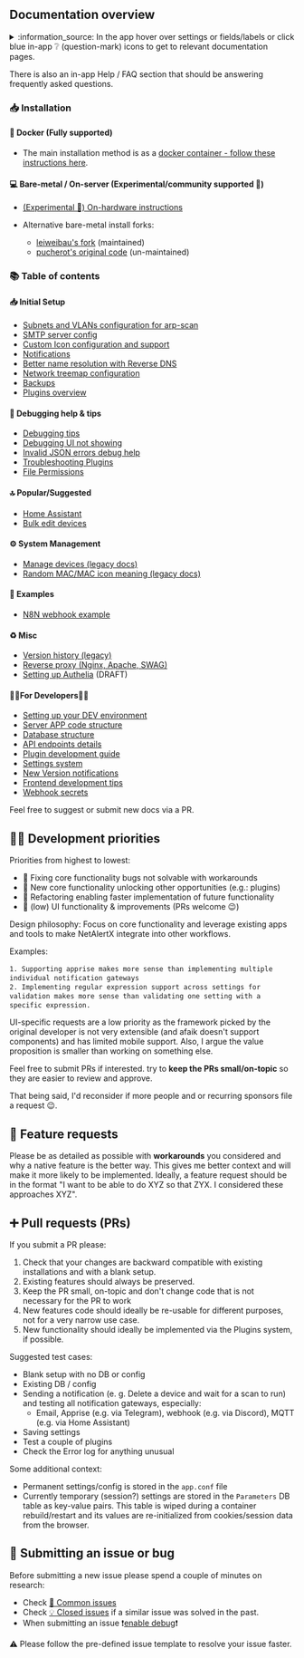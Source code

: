 ## Documentation overview

<details>
  <summary>:information_source: In the app hover over settings or fields/labels or click blue in-app ❔ (question-mark) icons to get to relevant documentation pages.</summary>

  ![In-app help](/docs/img/GENERAL/in-app-help.png)

</details>

There is also an in-app Help / FAQ section that should be answering frequently asked questions.

### 📥 Installation

#### 🐳 Docker (Fully supported)

- The main installation method is as a [docker container - follow these instructions here](https://github.com/jokob-sk/NetAlertX/blob/main/dockerfiles/README.md). 

#### 💻 Bare-metal / On-server (Experimental/community supported 🧪)

- [(Experimental 🧪) On-hardware instructions](https://github.com/jokob-sk/NetAlertX/blob/main/docs/HW_INSTALL.md) 

- Alternative bare-metal install forks: 
  - [leiweibau's fork](https://github.com/leiweibau/Pi.Alert/) (maintained)
  - [pucherot's original code](https://github.com/pucherot/Pi.Alert/) (un-maintained)

### 📚 Table of contents

#### 📥 Initial Setup

- [Subnets and VLANs configuration for arp-scan](/docs/SUBNETS.md)
- [SMTP server config](/docs/SMTP.md)
- [Custom Icon configuration and support](/docs/ICONS.md)
- [Notifications](/docs/NOTIFICATIONS.md)
- [Better name resolution with Reverse DNS](/docs/REVERSE_DNS.md)
- [Network treemap configuration](/docs/NETWORK_TREE.md)
- [Backups](/docs/BACKUPS.md)
- [Plugins overview](/front/plugins/README.md)

#### 🐛 Debugging help & tips

- [Debugging tips](/docs/DEBUG_TIPS.md)
- [Debugging UI not showing](/docs/WEB_UI_PORT_DEBUG.md)
- [Invalid JSON errors debug help](/docs/DEBUG_INVALID_JSON.md)
- [Troubleshooting Plugins](/docs/DEBUG_PLUGINS.md)
- [File Permissions](/docs/FILE_PERMISSIONS.md)

#### 🔝 Popular/Suggested

- [Home Assistant](/docs/HOME_ASSISTANT.md)
- [Bulk edit devices](/docs/DEVICES_BULK_EDITING.md)

#### ⚙ System Management

- [Manage devices (legacy docs)](/docs/DEVICE_MANAGEMENT.md)
- [Random MAC/MAC icon meaning (legacy docs)](/docs/RANDOM_MAC.md)


#### 🔎 Examples

- [N8N webhook example](/docs/WEBHOOK_N8N.md)

#### ♻ Misc

- [Version history (legacy)](/docs/VERSIONS_HISTORY.md)
- [Reverse proxy (Nginx, Apache, SWAG)](/docs/REVERSE_PROXY.md)
- [Setting up Authelia](/docs/AUTHELIA.md) (DRAFT)

#### 👩‍💻For Developers👨‍💻

- [Setting up your DEV environment](/docs/DEV_ENV_SETUP.md)
- [Server APP code structure](/server/README.md)
- [Database structure](/docs/DATABASE.md)
- [API endpoints details](/docs/API.md)
- [Plugin development guide](/docs/PLUGINS_DEV.md)
- [Settings system](/docs/SETTINGS_SYSTEM.md)
- [New Version notifications](/docs/VERSIONS.md)
- [Frontend development tips](/docs/FRONTEND_DEVELOPMENT.md)
- [Webhook secrets](/docs/WEBHOOK_SECRET.md)

Feel free to suggest or submit new docs via a PR. 

## 👨‍💻 Development priorities

Priorities from highest to lowest:

* 🔼 Fixing core functionality bugs not solvable with workarounds
* 🔵 New core functionality unlocking other opportunities (e.g.: plugins) 
* 🔵 Refactoring enabling faster implementation of future functionality 
* 🔽 (low) UI functionality & improvements (PRs welcome 😉)

Design philosophy: Focus on core functionality and leverage existing apps and tools to make NetAlertX integrate into other workflows. 

Examples: 

    1. Supporting apprise makes more sense than implementing multiple individual notification gateways
    2. Implementing regular expression support across settings for validation makes more sense than validating one setting with a specific expression. 

UI-specific requests are a low priority as the framework picked by the original developer is not very extensible (and afaik doesn't support components) and has limited mobile support. Also, I argue the value proposition is smaller than working on something else.

Feel free to submit PRs if interested. try to **keep the PRs small/on-topic** so they are easier to review and approve. 

That being said, I'd reconsider if more people and or recurring sponsors file a request 😉.

## 🙏 Feature requests

Please be as detailed as possible with **workarounds** you considered and why a native feature is the better way. This gives me better context and will make it more likely to be implemented. Ideally, a feature request should be in the format "I want to be able to do XYZ so that ZYX. I considered these approaches XYZ".

## ➕ Pull requests (PRs)

If you submit a PR please:

1. Check that your changes are backward compatible with existing installations and with a blank setup. 
2. Existing features should always be preserved. 
3. Keep the PR small, on-topic and don't change code that is not necessary for the PR to work
4. New features code should ideally be re-usable for different purposes, not for a very narrow use case.
5. New functionality should ideally be implemented via the Plugins system, if possible.

Suggested test cases:

- Blank setup with no DB or config
- Existing DB / config
- Sending a notification (e. g. Delete a device and wait for a scan to run) and testing all notification gateways, especially:
   - Email, Apprise (e.g. via Telegram), webhook (e.g. via Discord), MQTT (e.g. via Home Assistant)
- Saving settings
- Test a couple of plugins
- Check the Error log for anything unusual

Some additional context:

* Permanent settings/config is stored in the `app.conf` file
* Currently temporary (session?) settings are stored in the `Parameters` DB table as key-value pairs. This table is wiped during a container rebuild/restart and its values are re-initialized from cookies/session data from the browser. 

## 🐛 Submitting an issue or bug

Before submitting a new issue please spend a couple of minutes on research:

* Check [🛑 Common issues](https://github.com/jokob-sk/NetAlertX/blob/main/docs/DEBUG_TIPS.md#common-issues) 
* Check [💡 Closed issues](https://github.com/jokob-sk/NetAlertX/issues?q=is%3Aissue+is%3Aclosed) if a similar issue was solved in the past.
* When submitting an issue ❗[enable debug](https://github.com/jokob-sk/NetAlertX/blob/main/docs/DEBUG_TIPS.md)❗

⚠ Please follow the pre-defined issue template to resolve your issue faster.
